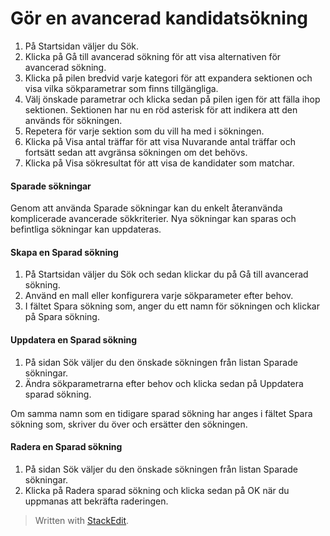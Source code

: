 # Gör en avancerad kandidatsökning

1.  På  Startsidan  väljer du  Sök.
2.  Klicka på  Gå till avancerad sökning  för att visa alternativen för avancerad sökning.
3.  Klicka på pilen bredvid varje kategori för att expandera sektionen och visa vilka sökparametrar som finns tillgängliga.
4.  Välj önskade parametrar och klicka sedan på pilen igen för att fälla ihop sektionen. Sektionen har nu en röd asterisk för att indikera att den används för sökningen.
5.  Repetera för varje sektion som du vill ha med i sökningen.
6.  Klicka på  Visa antal träffar  för att visa  Nuvarande antal träffar  och fortsätt sedan att avgränsa sökningen om det behövs.
7.  Klicka på  Visa sökresultat  för att visa de kandidater som matchar.

#### Sparade sökningar

Genom att använda Sparade sökningar kan du enkelt återanvända komplicerade avancerade sökkriterier. Nya sökningar kan sparas och befintliga sökningar kan uppdateras.

#### Skapa en Sparad sökning

1.  På  Startsidan  väljer du  Sök  och sedan klickar du på  Gå till avancerad sökning.
2.  Använd en mall eller konfigurera varje sökparameter efter behov.
3.  I fältet  Spara sökning som,  anger du ett namn för sökningen och klickar på  Spara sökning.

#### Uppdatera en Sparad sökning

1.  På sidan  Sök  väljer du den önskade sökningen från listan  Sparade sökningar.
2.  Ändra sökparametrarna efter behov och klicka sedan på  Uppdatera sparad sökning.

Om samma namn som en tidigare sparad sökning har anges i fältet  Spara sökning som,  skriver du över och ersätter den sökningen.

#### Radera en Sparad sökning

1.  På sidan  Sök  väljer du den önskade sökningen från listan  Sparade sökningar.
2.  Klicka på  Radera sparad sökning  och klicka sedan på  OK  när du uppmanas att bekräfta raderingen.


> Written with [StackEdit](https://stackedit.io/).
<!--stackedit_data:
eyJoaXN0b3J5IjpbLTE1NTMxODYwNjhdfQ==
-->